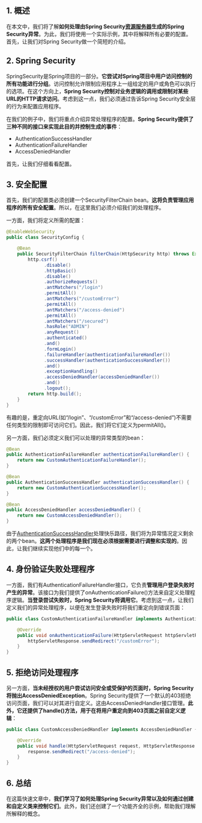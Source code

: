 ## 1. 概述

在本文中，我们将了解**如何处理由Spring Security[资源服务器](https://www.baeldung.com/spring-security-oauth-resource-server)生成的Spring Security异常**。为此，我们将使用一个实际示例，其中将解释所有必要的配置。首先，让我们对Spring Security做一个简短的介绍。

## 2. Spring Security

SpringSecurity是Spring项目的一部分。**它尝试对Spring项目中用户访问控制的所有功能进行分组**。访问控制允许限制应用程序上一组给定的用户或角色可以执行的选项。在这个方向上，**Spring Security控制对业务逻辑的调用或限制对某些URL的HTTP请求访问**。考虑到这一点，我们必须通过告诉Spring Security安全层的行为来配置应用程序。

在我们的例子中，我们将重点介绍异常处理程序的配置。**Spring Security提供了三种不同的接口来实现此目的并控制生成的事件**：

+ AuthenticationSuccessHandler
+ AuthenticationFailureHandler
+ AccessDeniedHandler

首先，让我们仔细看看配置。

## 3. 安全配置

首先，我们的配置类必须创建一个SecurityFilterChain bean。**这将负责管理应用程序的所有安全配置**。所以，在这里我们必须介绍我们的处理程序。

一方面，我们将定义所需的配置：

```java
@EnableWebSecurity
public class SecurityConfig {

    @Bean
    public SecurityFilterChain filterChain(HttpSecurity http) throws Exception {
        http.csrf()
              .disable()
              .httpBasic()
              .disable()
              .authorizeRequests()
              .antMatchers("/login")
              .permitAll()
              .antMatchers("/customError")
              .permitAll()
              .antMatchers("/access-denied")
              .permitAll()
              .antMatchers("/secured")
              .hasRole("ADMIN")
              .anyRequest()
              .authenticated()
              .and()
              .formLogin()
              .failureHandler(authenticationFailureHandler())
              .successHandler(authenticationSuccessHandler())
              .and()
              .exceptionHandling()
              .accessDeniedHandler(accessDeniedHandler())
              .and()
              .logout();
        return http.build();
    }
}
```

有趣的是，重定向URL(如“/login”、“/customError”和“/access-denied”)不需要任何类型的限制即可访问它们。因此，我们将它们定义为permitAll()。

另一方面，我们必须定义我们可以处理的异常类型的bean：

```java
@Bean
public AuthenticationFailureHandler authenticationFailureHandler() {
    return new CustomAuthenticationFailureHandler();
} 

@Bean
public AuthenticationSuccessHandler authenticationSuccessHandler() {
    return new CustomAuthenticationSuccessHandler();
}

@Bean
public AccessDeniedHandler accessDeniedHandler() {
    return new CustomAccessDeniedHandler();
}
```

由于[AuthenticationSuccessHandler](https://www.baeldung.com/spring_redirect_after_login)处理快乐路径，我们将为异常情况定义剩余的两个bean。**这两个处理程序是我们现在必须根据需要进行调整和实现的**。因此，让我们继续实现他们中的每一个。

## 4. 身份验证失败处理程序

一方面，我们有AuthenticationFailureHandler接口，它负责**管理用户登录失败时产生的异常**。该接口为我们提供了onAuthenticationFailure()方法来自定义处理程序逻辑。**当登录尝试失败时，Spring Security将调用它**。考虑到这一点，让我们定义我们的异常处理程序，以便在发生登录失败时将我们重定向到错误页面：

```java
public class CustomAuthenticationFailureHandler implements AuthenticationFailureHandler {

    @Override
    public void onAuthenticationFailure(HttpServletRequest httpServletRequest, HttpServletResponse httpServletResponse, AuthenticationException e) throws IOException {
        httpServletResponse.sendRedirect("/customError");
    }
}
```

## 5. 拒绝访问处理程序

另一方面，**当未经授权的用户尝试访问安全或受保护的页面时，Spring Security将抛出AccessDeniedException**。Spring Security提供了一个默认的403拒绝访问页面，我们可以对其进行自定义。这由AccessDeniedHandler接口管理。**此外，它还提供了handle()方法，用于在将用户重定向到403页面之前自定义逻辑**：

```java
public class CustomAccessDeniedHandler implements AccessDeniedHandler {

    @Override
    public void handle(HttpServletRequest request, HttpServletResponse response, AccessDeniedException exc) throws IOException {
        response.sendRedirect("/access-denied");
    }
}
```

## 6. 总结

在这篇快速文章中，**我们学习了如何处理Spring Security异常以及如何通过创建和自定义类来控制它们**。此外，我们还创建了一个功能齐全的示例，帮助我们理解所解释的概念。